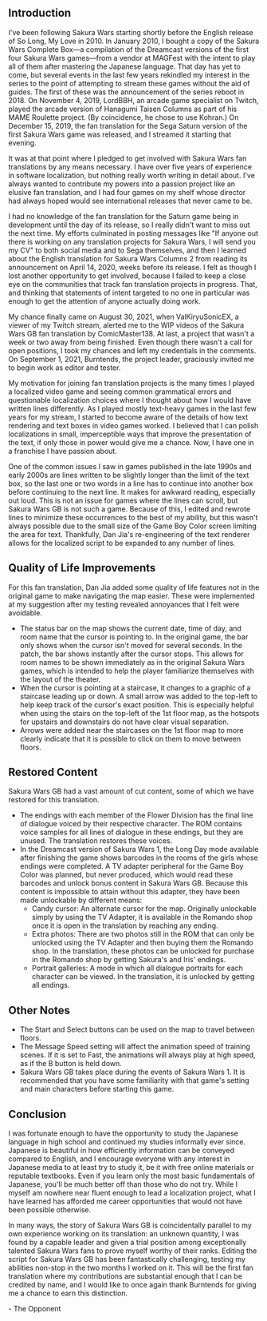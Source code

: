 ## Introduction

I've been following Sakura Wars starting shortly before the English release of So Long, My Love in 2010. In January 2010, I bought a copy of the Sakura Wars Complete Box—a compilation of the Dreamcast versions of the first four Sakura Wars games—from a vendor at MAGFest with the intent to play all of them after mastering the Japanese language. That day has yet to come, but several events in the last few years rekindled my interest in the series to the point of attempting to stream these games without the aid of guides. The first of these was the announcement of the series reboot in 2018. On November 4, 2019, LordBBH, an arcade game specialist on Twitch, played the arcade version of Hanagumi Taisen Columns as part of his MAME Roulette project. (By coincidence, he chose to use Kohran.) On December 15, 2019, the fan translation for the Sega Saturn version of the first Sakura Wars game was released, and I streamed it starting that evening.

It was at that point where I pledged to get involved with Sakura Wars fan translations by any means necessary. I have over five years of experience in software localization, but nothing really worth writing in detail about. I've always wanted to contribute my powers into a passion project like an elusive fan translation, and I had four games on my shelf whose director had always hoped would see international releases that never came to be.

I had no knowledge of the fan translation for the Saturn game being in development until the day of its release, so I really didn't want to miss out the next time. My efforts culminated in posting messages like "If anyone out there is working on any translation projects for Sakura Wars, I will send you my CV" to both social media and to Sega themselves, and then I learned about the English translation for Sakura Wars Columns 2 from reading its announcement on April 14, 2020, weeks before its release. I felt as though I lost another opportunity to get involved, because I failed to keep a close eye on the communities that track fan translation projects in progress. That, and thinking that statements of intent targeted to no one in particular was enough to get the attention of anyone actually doing work.

My chance finally came on August 30, 2021, when ValKiryuSonicEX, a viewer of my Twitch stream, alerted me to the WIP videos of the Sakura Wars GB fan translation by ComicMaster138. At last, a project that wasn't a week or two away from being finished. Even though there wasn't a call for open positions, I took my chances and left my credentials in the comments. On September 1, 2021, Burntends, the project leader, graciously invited me to begin work as editor and tester.

My motivation for joining fan translation projects is the many times I played a localized video game and seeing common grammatical errors and questionable localization choices where I thought about how I would have written lines differently. As I played mostly text-heavy games in the last few years for my stream, I started to become aware of the details of how text rendering and text boxes in video games worked. I believed that I can polish localizations in small, imperceptible ways that improve the presentation of the text, if only those in power would give me a chance. Now, I have one in a franchise I have passion about.

One of the common issues I saw in games published in the late 1990s and early 2000s are lines written to be slightly longer than the limit of the text box, so the last one or two words in a line has to continue into another box before continuing to the next line. It makes for awkward reading, especially out loud. This is not an issue for games where the lines can scroll, but Sakura Wars GB is not such a game. Because of this, I edited and rewrote lines to minimize these occurrences to the best of my ability, but this wasn't always possible due to the small size of the Game Boy Color screen limiting the area for text. Thankfully, Dan Jia's re-engineering of the text renderer allows for the localized script to be expanded to any number of lines.

## Quality of Life Improvements

For this fan translation, Dan Jia added some quality of life features not in the original game to make navigating the map easier. These were implemented at my suggestion after my testing revealed annoyances that I felt were avoidable.

- The status bar on the map shows the current date, time of day, and room name that the cursor is pointing to. In the original game, the bar only shows when the cursor isn't moved for several seconds. In the patch, the bar shows instantly after the cursor stops. This allows for room names to be shown immediately as in the original Sakura Wars games, which is intended to help the player familiarize themselves with the layout of the theater.
- When the cursor is pointing at a staircase, it changes to a graphic of a staircase leading up or down. A small arrow was added to the top-left to help keep track of the cursor's exact position. This is especially helpful when using the stairs on the top-left of the 1st floor map, as the hotspots for upstairs and downstairs do not have clear visual separation.
- Arrows were added near the staircases on the 1st floor map to more clearly indicate that it is possible to click on them to move between floors.

## Restored Content

Sakura Wars GB had a vast amount of cut content, some of which we have restored for this translation.

- The endings with each member of the Flower Division has the final line of dialogue voiced by their respective character. The ROM contains voice samples for all lines of dialogue in these endings, but they are unused. The translation restores these voices.
- In the Dreamcast version of Sakura Wars 1, the Long Day mode available after finishing the game shows barcodes in the rooms of the girls whose endings were completed. A TV adapter peripheral for the Game Boy Color was planned, but never produced, which would read these barcodes and unlock bonus content in Sakura Wars GB. Because this content is impossible to attain without this adapter, they have been made unlockable by different means:
  - Candy cursor: An alternate cursor for the map. Originally unlockable simply by using the TV Adapter, it is available in the Romando shop once it is open in the translation by reaching any ending.
  - Extra photos: There are two photos still in the ROM that can only be unlocked using the TV Adapter and then buying them the Romando shop. In the translation, these photos can be unlocked for purchase in the Romando shop by getting Sakura's and Iris' endings.
  - Portrait galleries: A mode in which all dialogue portraits for each character can be viewed. In the translation, it is unlocked by getting all endings.

## Other Notes
- The Start and Select buttons can be used on the map to travel between floors.
- The Message Speed setting will affect the animation speed of training scenes. If it is set to Fast, the animations will always play at high speed, as if the B button is held down.
- Sakura Wars GB takes place during the events of Sakura Wars 1. It is recommended that you have some familiarity with that game's setting and main characters before starting this game.

## Conclusion

I was fortunate enough to have the opportunity to study the Japanese language in high school and continued my studies informally ever since. Japanese is beautiful in how efficiently information can be conveyed compared to English, and I encourage everyone with any interest in Japanese media to at least try to study it, be it with free online materials or reputable textbooks. Even if you learn only the most basic fundamentals of Japanese, you'll be much better off than those who do not try. While I myself am nowhere near fluent enough to lead a localization project, what I have learned has afforded me career opportunities that would not have been possible otherwise.

In many ways, the story of Sakura Wars GB is coincidentally parallel to my own experience working on its translation: an unknown quantity, I was found by a capable leader and given a trial position among exceptionally talented Sakura Wars fans to prove myself worthy of their ranks. Editing the script for Sakura Wars GB has been fantastically challenging, testing my abilities non-stop in the two months I worked on it. This will be the first fan translation where my contributions are substantial enough that I can be credited by name, and I would like to once again thank Burntends for giving me a chance to earn this distinction.

\- The Opponent